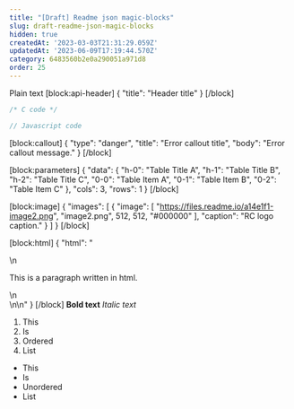 ```yaml
---
title: "[Draft] Readme json magic-blocks"
slug: draft-readme-json-magic-blocks
hidden: true
createdAt: '2023-03-03T21:31:29.059Z'
updatedAt: '2023-06-09T17:19:44.570Z'
category: 6483560b2e0a290051a971d8
order: 25
---
```

Plain text
[block:api-header]
{
  "title": "Header title"
}
[/block]

```c 
/* C code */
```
```javascript 
// Javascript code
```


[block:callout]
{
  "type": "danger",
  "title": "Error callout title",
  "body": "Error callout message."
}
[/block]

[block:parameters]
{
  "data": {
    "h-0": "Table Title A",
    "h-1": "Table Title B",
    "h-2": "Table Title C",
    "0-0": "Table Item A",
    "0-1": "Table Item B",
    "0-2": "Table Item C"
  },
  "cols": 3,
  "rows": 1
}
[/block]

[block:image]
{
  "images": [
    {
      "image": [
        "https://files.readme.io/a14e1f1-image2.png",
        "image2.png",
        512,
        512,
        "#000000"
      ],
      "caption": "RC logo caption."
    }
  ]
}
[/block]

[block:html]
{
  "html": "<div>\n  <p>This is a paragraph written in html.</p>\n</div>\n\n<style></style>"
}
[/block]
**Bold text**
*Italic text*

1. This
2. Is
3. Ordered
4. List 

- This
- Is
- Unordered
- List